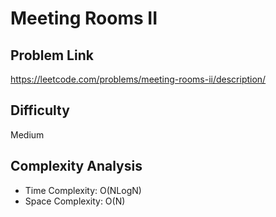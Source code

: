# Meeting Rooms II

## Problem Link

https://leetcode.com/problems/meeting-rooms-ii/description/

## Difficulty

Medium

## Complexity Analysis

* Time Complexity: O(NLogN)
* Space Complexity: O(N)
